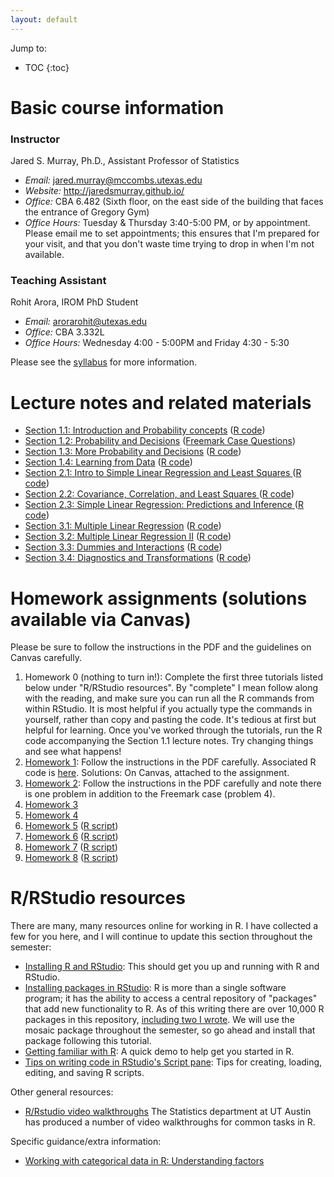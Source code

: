 ```yaml
---
layout: default
---
```


Jump to:

* TOC
{:toc}

# Basic course information

### Instructor
 Jared S. Murray, Ph.D., Assistant Professor of Statistics 

- *Email:* jared.murray@mccombs.utexas.edu
- *Website:* http://jaredsmurray.github.io/
- *Office:* CBA 6.482 (Sixth floor, on the east side of the building that faces the entrance of Gregory Gym)
- *Office Hours:* Tuesday & Thursday 3:40-5:00 PM, or by appointment. Please email me to set appointments; this ensures that I'm prepared for your visit, and that you don't waste time trying to drop in when I'm not available.

### Teaching Assistant 

Rohit Arora, IROM PhD Student

- *Email:* arorarohit@utexas.edu
- *Office:* CBA 3.332L
- *Office Hours:* Wednesday 4:00 - 5:00PM  and Friday 4:30 - 5:30

Please see the [syllabus](files/syllabus.pdf) for more information.

# Lecture notes and related materials

- [Section 1.1: Introduction and Probability concepts](slides/Section01.1.pdf) ([R code](slides/Section01.1.R))
- [Section 1.2: Probability and Decisions](slides/Section01.2.pdf) ([Freemark Case Questions](files/freemark.pdf))
- [Section 1.3: More Probability and Decisions](slides/Section01.3.pdf) ([R code](slides/Section01.3.R))
- [Section 1.4: Learning from Data](slides/Section01.4.pdf) ([R code](slides/Section01.4.R))
- [Section 2.1: Intro to Simple Linear Regression and Least Squares ](slides/Section02.1.pdf) ([R code](slides/Section02.1.R))
- [Section 2.2: Covariance, Correlation, and Least Squares ](slides/Section02.2.pdf) ([R code](slides/Section02.2.R))
- [Section 2.3: Simple Linear Regression: Predictions and Inference ](slides/Section02.3.pdf) ([R code](slides/Section02.3.R))
- [Section 3.1: Multiple Linear Regression](slides/Section03.1.pdf) ([R code](slides/Section03.1.R))
- [Section 3.2: Multiple Linear Regression II](slides/Section03.2.pdf) ([R code](slides/Section03.2.R))
- [Section 3.3: Dummies and Interactions](slides/Section03.3.pdf) ([R code](slides/Section03.3.R))
- [Section 3.4: Diagnostics and Transformations](slides/Section03.4.pdf) ([R code](slides/Section03.4.R))

# Homework assignments (solutions available via Canvas)

Please be sure to follow the instructions in the PDF and the guidelines on Canvas carefully.

1. Homework 0 (nothing to turn in!): Complete the first three tutorials listed below under "R/RStudio resources". By "complete" I mean follow along with the reading, and make sure you can run all the R commands from within RStudio. It is most helpful if you actually type the commands in yourself, rather than copy and pasting the code. It's tedious at first but helpful for learning. Once you've worked through the tutorials, run the R code accompanying the Section 1.1 lecture notes. Try changing things and see what happens!
2. [Homework 1](homework/HW1.pdf): Follow the instructions in the PDF carefully. Associated R code is [here](homework/HW1.R). Solutions: On Canvas, attached to the assignment.
3. [Homework 2](homework/HW2.pdf): Follow the instructions in the PDF carefully and note there is one problem in addition to the Freemark case (problem 4).
3. [Homework 3](homework/HW3.pdf) 
3. [Homework 4](homework/hw4.pdf)
3. [Homework 5](homework/hw5.pdf) ([R script](homework/hw5.R))
3. [Homework 6](homework/hw6.pdf) ([R script](homework/hw6.R))
3. [Homework 7](homework/hw7.pdf) ([R script](homework/hw7.R))
3. [Homework 8](homework/hw8.pdf) ([R script](homework/hw8.R))


# R/RStudio resources

There are many, many resources online for working in R. I have collected a few for you here, and I will continue to update this section throughout the semester:

- [Installing R and RStudio](https://github.com/jgscott/learnR/blob/master/basics/installing_R.md): This should get you up and running with R and RStudio.
- [Installing packages in RStudio](https://github.com/jgscott/learnR/blob/master/basics/installing_library.md): R is more than a single software program; it has the ability to access a central repository of "packages" that add new functionality to R. As of this writing there are over 10,000 R packages in this repository, [including two I wrote](https://jaredsmurray.github.io/software/). We will use the mosaic package throughout the semester, so go ahead and install that package following this tutorial.
- [Getting familiar with R](https://github.com/jaredsmurray/learnR/blob/master/heights/heights.md): A quick demo to help get you started in R.
- [Tips on writing code in RStudio's Script pane](http://mercury.webster.edu/aleshunas/R_learning_infrastructure/R%20scripts.pdf): Tips for creating, loading, editing, and saving R scripts.

Other general resources:

- [R/Rstudio video walkthroughs](https://github.com/brianlukoff/sta371g/blob/master/r-help/getting-more-help.md) The Statistics department at UT Austin has produced a number of video walkthroughs for common tasks in R. 

Specific guidance/extra information:

- [Working with categorical data in R: Understanding factors](https://swcarpentry.github.io/r-novice-inflammation/12-supp-factors/)